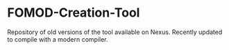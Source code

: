 # FOMOD-Creation-Tool
Repository of old versions of the tool available on Nexus.  Recently updated to compile with a modern compiler.
